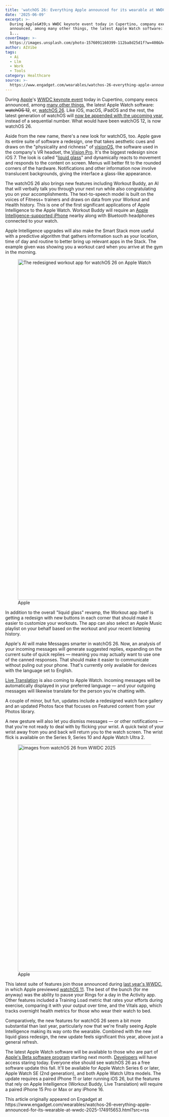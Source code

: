```yaml
---
title: 'watchOS 26: Everything Apple announced for its wearable at WWDC 2025'
date: '2025-06-09'
excerpt: >-
  During Apple&#39;s WWDC keynote event today in Cupertino, company execs
  announced, among many other things, the latest Apple Watch software: watchOS
  1...
coverImage: >-
  https://images.unsplash.com/photo-1576091160399-112ba8d25d1f?w=400&h=200&fit=crop&auto=format
author: AIVibe
tags:
  - Ai
  - Llm
  - Work
  - Tools
category: Healthcare
source: >-
  https://www.engadget.com/wearables/watchos-26-everything-apple-announced-for-its-wearable-at-wwdc-2025-174915653.html?src=rss
---
```

<p>During <a href="https://www.yahoo.com/organizations/apple/" data-autolinker-wiki-id="Apple_Inc." data-original-link="">Apple</a>&#39;s <a data-i13n="cpos:1;pos:1" href="https://www.engadget.com/big-tech/wwdc-2025-live-updates-from-apples-keynote-including-new-ios-ipados-apple-intelligence-and-more-141640595.html">WWDC keynote event</a> today in Cupertino, company execs announced, among <a data-i13n="cpos:2;pos:1" href="https://www.engadget.com/big-tech/wwdc-2025-everything-apple-announced-including-ios-26-liquid-glass-design-and-more-171718030.html">many other things</a>, the latest Apple Watch software: <del>watchOS 12</del>, er, <a data-i13n="elm:affiliate_link;sellerN:Apple;elmt:;cpos:3;pos:1" href="https://shopping.yahoo.com/rdlw?merchantId=4130e2f0-a14f-4c5e-bdab-cd52ac7d8e79&amp;siteId=us-engadget&amp;pageId=1p-autolink&amp;contentUuid=33b5790d-491f-419e-9289-47d705fb225f&amp;featureId=text-link&amp;merchantName=Apple&amp;linkText=watchOS+26&amp;custData=eyJzb3VyY2VOYW1lIjoiV2ViLURlc2t0b3AtVmVyaXpvbiIsImxhbmRpbmdVcmwiOiJodHRwczovL3d3dy5hcHBsZS5jb20vbmV3c3Jvb20vMjAyNS8wNi93YXRjaG9zLTI2LWRlbGl2ZXJzLW1vcmUtcGVyc29uYWxpemVkLXdheXMtdG8tc3RheS1hY3RpdmUtYW5kLWNvbm5lY3RlZC8iLCJjb250ZW50VXVpZCI6IjMzYjU3OTBkLTQ5MWYtNDE5ZS05Mjg5LTQ3ZDcwNWZiMjI1ZiIsIm9yaWdpbmFsVXJsIjoiaHR0cHM6Ly93d3cuYXBwbGUuY29tL25ld3Nyb29tLzIwMjUvMDYvd2F0Y2hvcy0yNi1kZWxpdmVycy1tb3JlLXBlcnNvbmFsaXplZC13YXlzLXRvLXN0YXktYWN0aXZlLWFuZC1jb25uZWN0ZWQvIn0&amp;signature=AQAAAR3gyp0-fL2qn3PEEJ-3LRGqlhd4k5QOUsci2F6WYRFA&amp;gcReferrer=https%3A%2F%2Fwww.apple.com%2Fnewsroom%2F2025%2F06%2Fwatchos-26-delivers-more-personalized-ways-to-stay-active-and-connected%2F" class="rapid-with-clickid" data-original-link="https://www.apple.com/newsroom/2025/06/watchos-26-delivers-more-personalized-ways-to-stay-active-and-connected/">watchOS 26</a>. Like iOS, macOS, iPadOS and the rest, the latest generation of watchOS will <a data-i13n="cpos:4;pos:1" href="https://www.engadget.com/apps/ios-26-is-official-apple-changes-from-version-numbers-to-years-for-its-os-names-172129166.html">now be appended with the upcoming year</a>, instead of a sequential number. What would have been watchOS 12, is now watchOS 26.&nbsp;</p>
<p>Aside from the new name, there&#39;s a new look for watchOS, too. Apple gave its entire suite of software a redesign, one that takes aesthetic cues and draws on the &quot;physicality and richness&quot; of <a data-i13n="cpos:5;pos:1" href="https://www.engadget.com/ar-vr/apple-intelligence-is-headed-to-the-vision-pro-in-april-dev-beta-available-today-181014106.html">visionOS</a>, the software used in the company&#39;s VR headset, the<a data-i13n="cpos:6;pos:1" href="https://www.engadget.com/apple-vision-pro-two-months-later-a-telepresence-dream-181550906.html"> Vision Pro</a>. It&#39;s the biggest redesign since iOS 7. The look is called &quot;<a data-i13n="cpos:7;pos:1" href="https://www.engadget.com/mobile/smartphones/apples-new-liquid-glass-design-is-its-biggest-visual-update-in-years-172158766.html">liquid glass</a>&quot; and dynamically reacts to movement and responds to the content on screen. Menus will better fit to the rounded corners of the hardware. Notifications and other information now involve translucent backgrounds, giving the interface a glass-like appearance.&nbsp;</p>
<span id="end-legacy-contents"></span><p>The watchOS 26 also brings new features including Workout Buddy, an AI that will verbally talk you through your next run while also congratulating you on your accomplishments. The text-to-speech model is built on the voices of Fitness+ trainers and draws on data from your Workout and Health history. This is one of the first significant applications of Apple Intelligence to the Apple Watch. Workout Buddy will require an <a data-i13n="cpos:8;pos:1" href="https://www.engadget.com/apple-intelligence-what-devices-and-features-will-actually-be-supported-185850732.html">Apple Intelligence-supported iPhone</a> nearby along with Bluetooth headphones connected to your watch.&nbsp;&nbsp;</p>
<p>Apple Intelligence upgrades will also make the Smart Stack more useful with a predictive algorithm that gathers information such as your location, time of day and routine to better bring up relevant apps in the Stack. The example given was showing you a workout card when you arrive at the gym in the morning.&nbsp;</p>
<figure><img src="https://s.yimg.com/os/creatr-uploaded-images/2025-06/cae21830-455f-11f0-bf97-b9f624747667" data-crop-orig-src="https://s.yimg.com/os/creatr-uploaded-images/2025-06/cae21830-455f-11f0-bf97-b9f624747667" style="height:1080px;width:1920px;" alt="The redesigned workout app for watchOS 26 on Apple Watch" data-uuid="7162fe01-b182-3ef1-9eea-dcb99b61d079"><figcaption></figcaption><div class="photo-credit">Apple</div></figure>
<p>In addition to the overall &quot;liquid glass&quot; revamp, the Workout app itself is getting a redesign with new buttons in each corner that should make it easier to customize your workouts. The app can also select an Apple Music playlist on your behalf based on the workout and your recent listening history.&nbsp;&nbsp;</p>
<p>Apple&#39;s AI will make Messages smarter in watchOS 26. Now, an analysis of your incoming messages will generate suggested replies, expanding on the current suite of quick replies — meaning you may actually want to use one of the canned responses. That should make it easier to communicate without puling out your phone. That&#39;s currently only available for devices with the language set to English.&nbsp;</p>
<p><a data-i13n="cpos:9;pos:1" href="https://www.engadget.com/big-tech/apple-introduces-ai-powered-live-translation-tools-at-wwdc-2025-173605234.html">Live Translation</a> is also coming to Apple Watch. Incoming messages will be automatically displayed in your preferred language — and your outgoing messages will likewise translate for the person you&#39;re chatting with.&nbsp;</p>
<p>A couple of minor, but fun, updates include a redesigned watch face gallery and an updated Photos face that focuses on Featured content from your Photos library.&nbsp;&nbsp;</p>
<p>A new gesture will also let you dismiss messages — or other notifications — that you&#39;re not ready to deal with by flicking your wrist. A quick twist of your wrist away from you and back will return you to the watch screen. The wrist flick is available on the Series 9, Series 10 and Apple Watch Ultra 2.&nbsp;</p>
<figure><img src="https://s.yimg.com/os/creatr-uploaded-images/2025-06/e7cd1e60-455d-11f0-aeab-dc297d5e3a2e" data-crop-orig-src="https://s.yimg.com/os/creatr-uploaded-images/2025-06/e7cd1e60-455d-11f0-aeab-dc297d5e3a2e" style="height:720px;width:1280px;" alt="images from watchOS 26 from WWDC 2025" data-uuid="641b873c-69d3-3e4d-99ec-cb9e550c0728"><figcaption></figcaption><div class="photo-credit">Apple</div></figure>
<p>This latest suite of features join those announced during <a data-i13n="cpos:10;pos:1" href="https://www.engadget.com/apple-intelligence-ai-ios-18-and-the-biggest-announcements-at-wwdc-2024-184422501.html">last year&#39;s WWDC</a>, in which Apple previewed <a data-i13n="cpos:11;pos:1" href="https://www.engadget.com/watchos-11-includes-a-new-vitals-app-to-see-all-your-key-health-metrics-175600647.html">watchOS 11</a>. The best of the bunch (for me anyway) was the ability to pause your Rings for a day in the Activity app. Other features included a Training Load metric that rates your efforts during exercise, comparing it with your output over time, and the Vitals app, which tracks overnight health metrics for those who wear their watch to bed.&nbsp;</p>
<p>Comparatively, the new features for watchOS 26 seem a bit more substantial than last year, particularly now that we&#39;re finally seeing Apple Intelligence making its way onto the wearable. Combined with the new liquid glass redesign, the new update feels significant this year, above just a general refresh.&nbsp;</p>
<p>The latest Apple Watch software will be available to those who are part of <a data-i13n="elm:affiliate_link;sellerN:;elmt:;cpos:12;pos:1" href="https://shopping.yahoo.com/rdlw?siteId=us-engadget&amp;pageId=1p-autolink&amp;contentUuid=33b5790d-491f-419e-9289-47d705fb225f&amp;featureId=text-link&amp;linkText=Apple%27s+Beta+software+program&amp;custData=eyJzb3VyY2VOYW1lIjoiV2ViLURlc2t0b3AtVmVyaXpvbiIsImxhbmRpbmdVcmwiOiJodHRwczovL2JldGEuYXBwbGUuY29tLyIsImNvbnRlbnRVdWlkIjoiMzNiNTc5MGQtNDkxZi00MTllLTkyODktNDdkNzA1ZmIyMjVmIiwib3JpZ2luYWxVcmwiOiJodHRwczovL2JldGEuYXBwbGUuY29tLyJ9&amp;signature=AQAAAf67mfPpDeuhnrasC7O4-UYfC25FdJeDfxacKGu99K0m&amp;gcReferrer=https%3A%2F%2Fbeta.apple.com%2F" class="rapid-with-clickid" data-original-link="https://beta.apple.com/">Apple&#39;s Beta software program</a> starting next month. <a data-i13n="elm:affiliate_link;sellerN:;elmt:;cpos:13;pos:1" href="https://shopping.yahoo.com/rdlw?siteId=us-engadget&amp;pageId=1p-autolink&amp;contentUuid=33b5790d-491f-419e-9289-47d705fb225f&amp;featureId=text-link&amp;linkText=Developers&amp;custData=eyJzb3VyY2VOYW1lIjoiV2ViLURlc2t0b3AtVmVyaXpvbiIsImxhbmRpbmdVcmwiOiJodHRwczovL2RldmVsb3Blci5hcHBsZS5jb20vIiwiY29udGVudFV1aWQiOiIzM2I1NzkwZC00OTFmLTQxOWUtOTI4OS00N2Q3MDVmYjIyNWYiLCJvcmlnaW5hbFVybCI6Imh0dHBzOi8vZGV2ZWxvcGVyLmFwcGxlLmNvbS8ifQ&amp;signature=AQAAAcUL6v5OSKPrUwR6AUFpyswssjowXVWZJRQvpnEetbcQ&amp;gcReferrer=https%3A%2F%2Fdeveloper.apple.com%2F" class="rapid-with-clickid" data-original-link="https://developer.apple.com/">Developers</a> will have access staring today. Everyone else should see watchOS 26 as a free software update this fall. It&#39;ll be available for Apple Watch Series 6 or later, Apple Watch SE (2nd generation), and both Apple Watch Ultra models. The update requires a paired iPhone 11 or later running iOS 26, but the features that rely on Apple Intelligence (Workout Buddy, Live Translation) will require a paired iPhone 15 Pro or Max or any iPhone 16.&nbsp;</p>This article originally appeared on Engadget at https://www.engadget.com/wearables/watchos-26-everything-apple-announced-for-its-wearable-at-wwdc-2025-174915653.html?src=rss
